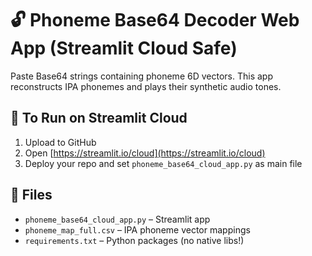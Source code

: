 # 🔓 Phoneme Base64 Decoder Web App (Streamlit Cloud Safe)

Paste Base64 strings containing phoneme 6D vectors. This app reconstructs IPA phonemes and plays their synthetic audio tones.

## 🚀 To Run on Streamlit Cloud

1. Upload to GitHub
2. Open [https://streamlit.io/cloud](https://streamlit.io/cloud)
3. Deploy your repo and set `phoneme_base64_cloud_app.py` as main file

## 📁 Files

- `phoneme_base64_cloud_app.py` – Streamlit app
- `phoneme_map_full.csv` – IPA phoneme vector mappings
- `requirements.txt` – Python packages (no native libs!)
